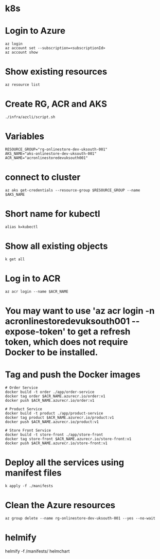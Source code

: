 # k8s

# Login to Azure
    az login
    az account set --subscription=<subscriptionId>
    az account show

# Show existing resources
    az resource list

# Create RG, ACR and AKS
    ./infra/azcli/script.sh

# Variables
    RESOURCE_GROUP="rg-onlinestore-dev-uksouth-001"
    AKS_NAME="aks-onlinestore-dev-uksouth-001"
    ACR_NAME="acronlinestoredevuksouth001"

# connect to cluster
    az aks get-credentials --resource-group $RESOURCE_GROUP --name $AKS_NAME

# Short name for kubectl
    alias k=kubectl

# Show all existing objects
    k get all

# Log in to ACR
    az acr login --name $ACR_NAME
    
# You may want to use 'az acr login -n acronlinestoredevuksouth001 --expose-token' to get a refresh token, which does not require Docker to be installed.

# Tag and push the Docker images

    # Order Service
    docker build -t order ./app/order-service 
    docker tag order $ACR_NAME.azurecr.io/order:v1
    docker push $ACR_NAME.azurecr.io/order:v1

    # Product Service
    docker build -t product ./app/product-service 
    docker tag product $ACR_NAME.azurecr.io/product:v1
    docker push $ACR_NAME.azurecr.io/product:v1

    # Store Front Service
    docker build -t store-front ./app/store-front
    docker tag store-front $ACR_NAME.azurecr.io/store-front:v1
    docker push $ACR_NAME.azurecr.io/store-front:v1

# Deploy all the services using manifest files
    k apply -f ./manifests

# Clean the Azure resources
    az group delete --name rg-onlinestore-dev-uksouth-001 --yes --no-wait



# helmify  
helmify -f /manifests/ helmchart